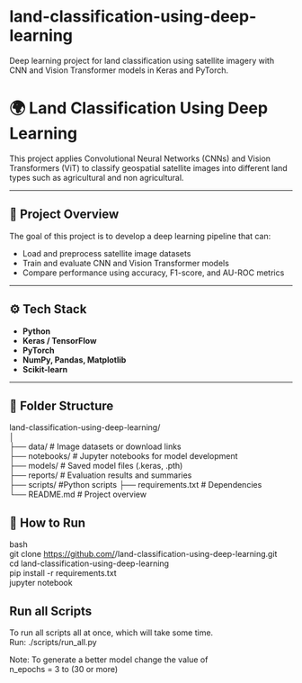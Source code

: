 # land-classification-using-deep-learning
Deep learning project for land classification using satellite imagery with CNN and Vision Transformer models in Keras and PyTorch.


# 🌍 Land Classification Using Deep Learning

This project applies Convolutional Neural Networks (CNNs) and Vision Transformers (ViT) to classify geospatial satellite images into different land types such as agricultural and non agricultural.

---

## 🧠 Project Overview

The goal of this project is to develop a deep learning pipeline that can:
- Load and preprocess satellite image datasets
- Train and evaluate CNN and Vision Transformer models
- Compare performance using accuracy, F1-score, and AU-ROC metrics

---

## ⚙️ Tech Stack

- **Python**
- **Keras / TensorFlow**
- **PyTorch**
- **NumPy, Pandas, Matplotlib**
- **Scikit-learn**

---

## 📂 Folder Structure

land-classification-using-deep-learning/  
│  
├── data/ # Image datasets or download links    
├── notebooks/ # Jupyter notebooks for model development    
├── models/ # Saved model files (.keras, .pth)    
├── reports/ # Evaluation results and summaries  
├── scripts/ #Python scripts 
├── requirements.txt # Dependencies    
└── README.md # Project overview    

## 🚀 How to Run

bash     
git clone https://github.com/<your-username>/land-classification-using-deep-learning.git   
cd land-classification-using-deep-learning   
pip install -r requirements.txt   
jupyter notebook    

## Run all Scripts

To run all scripts all at once, which will take some time.  
Run: ./scripts/run_all.py  

Note: To generate a better model change the value of     
n_epochs = 3 to (30 or more)    
